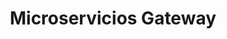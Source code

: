 ---
title: "Microservicios Gateway"
description: "Esta es una aplicación para redicionar el balanceo de carga"
tools: ["Java", "Maven", "MySQL", "Eureka", "Spring Boot", "Netflix"]
image: "https://github.com/elitgamaliel/Recycler-swipe-drag/blob/master/demo.gif?raw=true"
alt: "Eureka server"
link: "https://github.com/elitgamaliel/microservicios-gateway"
github: "https://github.com/elitgamaliel/microservicios-gateway"
---
